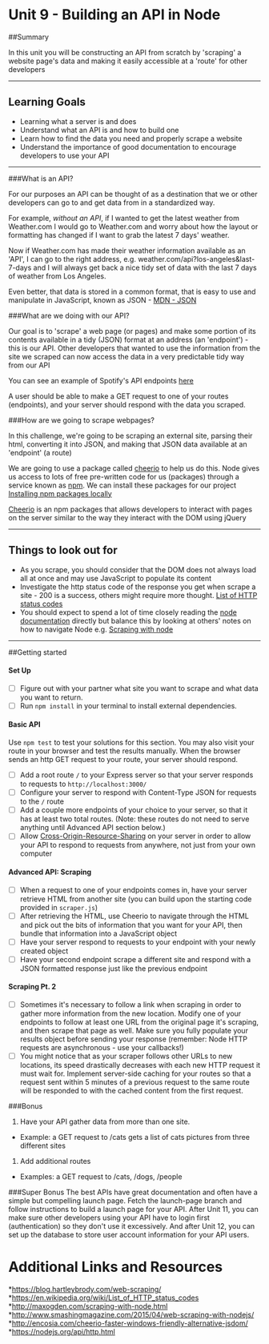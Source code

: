 # Unit 9 - Building an API in Node

##Summary

In this unit you will be constructing an API from scratch by 'scraping' a website page's data and making it easily accessible at a 'route' for other developers

---

## Learning Goals

* Learning what a server is and does
* Understand what an API is and how to build one
* Learn how to find the data you need and properly scrape a website
* Understand the importance of good documentation to encourage developers to use your API

---

###What is an API?

For our purposes an API can be thought of as a destination that we or other developers can go to and get data from in a standardized way.

For example, *without an API*, if I wanted to get the latest weather from Weather.com I would go to Weather.com and worry about how the layout or formatting has changed if I want to grab the latest 7 days' weather.

Now if Weather.com has made their weather information available as an 'API', I can go to the right address, e.g. weather.com/api?los-angeles&last-7-days and I will always get back a nice tidy set of data with the last 7 days of weather from Los Angeles.

Even better, that data is stored in a common format, that is easy to use and manipulate in JavaScript, known as JSON - [MDN - JSON](https://developer.mozilla.org/en-US/docs/Web/JavaScript/Reference/Global_Objects/JSON)

###What are we doing with our API?

Our goal is to 'scrape' a web page (or pages) and make some portion of its contents available in a tidy (JSON) format at an address (an 'endpoint') - this is our API. Other developers that wanted to use the information from the site we scraped can now access the data in a very predictable tidy way from our API

You can see an example of Spotify's API endpoints [here](https://developer.spotify.com/web-api/endpoint-reference/)

A user should be able to make a GET request to one of your routes (endpoints), and your server should respond with the data you scraped.

###How are we going to scrape webpages?

In this challenge, we're going to be scraping an external site, parsing their html, converting it into JSON, and making that JSON data available at an 'endpoint' (a route)

We are going to use a package called [cheerio](https://github.com/cheeriojs/cheerio) to help us do this. Node gives us access to lots of free pre-written code for us (packages) through a service known as [npm](http://npmjs.com). We can install these packages for our project [Installing npm packages locally](https://docs.npmjs.com/getting-started/installing-npm-packages-locally)

[Cheerio](https://github.com/cheeriojs/cheerio) is an npm packages that allows developers to interact with pages on the server similar to the way they interact with the DOM using jQuery

---

## Things to look out for

* As you scrape, you should consider that the DOM does not always load all at once and may use JavaScript to populate its content
* Investigate the http status code of the response you get when scrape a site - 200 is a success, others might require more thought. [List of HTTP status codes](https://en.wikipedia.org/wiki/List_of_HTTP_status_codes)
* You should expect to spend a lot of time closely reading the [node documentation](https://nodejs.org/api/) directly but balance this by looking at others' notes on how to navigate Node e.g. [Scraping with node](http://maxogden.com/scraping-with-node.html)

---

##Getting started

#### Set Up

- [ ] Figure out with your partner what site you want to scrape and what data you want to return.
- [ ] Run `npm install` in your terminal to install external dependencies.

#### Basic API
Use `npm test` to test your solutions for this section. You may also visit your route in your browser and test the results manually. When the browser sends an http GET request to your route, your server should respond.
- [ ] Add a root route `/` to your Express server so that your server responds to requests to `http://localhost:3000/`
- [ ] Configure your server to respond with Content-Type JSON for requests to the `/` route
- [ ] Add a couple more endpoints of your choice to your server, so that it has at least two total routes. (Note: these routes do not need to serve anything until Advanced API section below.)
- [ ] Allow [Cross-Origin-Resource-Sharing](http://enable-cors.org/) on your server in order to allow your API to respond to requests from anywhere, not just from your own computer

#### Advanced API: Scraping
- [ ] When a request to one of your endpoints comes in, have your server retrieve HTML from another site (you can build upon the starting code provided in `scraper.js`)
- [ ] After retrieving the HTML, use Cheerio to navigate through the HTML and pick out the bits of information that you want for your API, then bundle that information into a JavaScript object
- [ ] Have your server respond to requests to your endpoint with your newly created object
- [ ] Have your second endpoint scrape a different site and respond with a JSON formatted response just like the previous endpoint

#### Scraping Pt. 2
- [ ] Sometimes it's necessary to follow a link when scraping in order to gather more information from the new location. Modify one of your endpoints to follow at least one URL from the original page it's scraping, and then scrape that page as well. Make sure you fully populate your results object before sending your response (remember: Node HTTP requests are asynchronous - use your callbacks!)
- [ ] You might notice that as your scraper follows other URLs to new locations, its speed drastically decreases with each new HTTP request it must wait for. Implement server-side caching for your routes so that a request sent within 5 minutes of a previous request to the same route will be responded to with the cached content from the first request.

###Bonus

1. Have your API gather data from more than one site.
  * Example: a GET request to /cats gets a list of cats pictures from three different sites
1. Add additional routes
  * Examples: a GET request to /cats, /dogs, /people

###Super Bonus
The best APIs have great documentation and often have a simple but compelling launch page. Fetch the launch-page branch and follow instructions to build a launch page for your API. After Unit 11, you can make sure other developers using your API have to login first (authentication) so they don't use it excessively. And after Unit 12, you can set up the database to store user account information for your API users.

# Additional Links and Resources
*<https://blog.hartleybrody.com/web-scraping/>
*<https://en.wikipedia.org/wiki/List_of_HTTP_status_codes>
*<http://maxogden.com/scraping-with-node.html>
*<http://www.smashingmagazine.com/2015/04/web-scraping-with-nodejs/>
*<http://encosia.com/cheerio-faster-windows-friendly-alternative-jsdom/>
*<https://nodejs.org/api/http.html>
